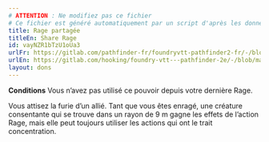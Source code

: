 ```yaml
---
# ATTENTION : Ne modifiez pas ce fichier
# Ce fichier est généré automatiquement par un script d'après les données du module Foundry VTT officiel et de sa traduction
title: Rage partagée
titleEn: Share Rage
id: vayNZR1bTzU1oUa3
urlFr: https://gitlab.com/pathfinder-fr/foundryvtt-pathfinder2-fr/-/blob/master/data/feats/vayNZR1bTzU1oUa3.htm
urlEn: https://gitlab.com/hooking/foundry-vtt---pathfinder-2e/-/blob/master/packs/data/feats.db/share-rage.json
layout: dons
---
```

**Conditions** Vous n’avez pas utilisé ce pouvoir depuis votre dernière Rage.

Vous attisez la furie d’un allié. Tant que vous êtes enragé, une créature consentante qui se trouve dans un rayon de 9 m gagne les effets de l’action Rage, mais elle peut toujours utiliser les actions qui ont le trait concentration.
